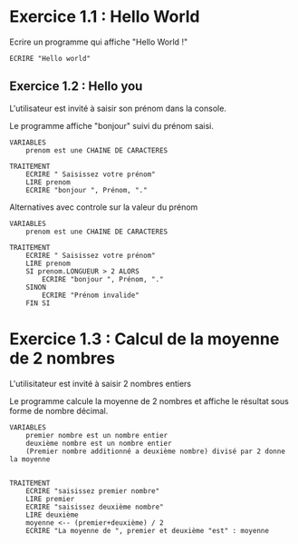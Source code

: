 # Exercice 1.1 : Hello World
Ecrire un programme qui affiche "Hello World !"


```
ECRIRE "Hello world"
```

## Exercice 1.2 : Hello you 
L'utilisateur est invité à saisir son prénom dans la console.

Le programme affiche "bonjour" suivi du prénom saisi.

```
VARIABLES 
    prenom est une CHAINE DE CARACTERES

TRAITEMENT  
    ECRIRE " Saisissez votre prénom"
    LIRE prenom
    ECRIRE "bonjour ", Prénom, "." 
```

Alternatives avec controle sur la valeur du prénom 


```
VARIABLES 
    prenom est une CHAINE DE CARACTERES

TRAITEMENT  
    ECRIRE " Saisissez votre prénom"
    LIRE prenom
    SI prenom.LONGUEUR > 2 ALORS
        ECRIRE "bonjour ", Prénom, "."
    SINON
        ECRIRE "Prénom invalide"
    FIN SI
 ```    

# Exercice 1.3 : Calcul de la moyenne de 2 nombres

L'utilisitateur est invité à saisir 2 nombres entiers

Le programme calcule la moyenne de 2 nombres et affiche le résultat sous forme de nombre décimal.


```
VARIABLES
    premier nombre est un nombre entier
    deuxième nombre est un nombre entier
    (Premier nombre additionné a deuxième nombre) divisé par 2 donne la moyenne


TRAITEMENT
    ECRIRE "saisissez premier nombre"
    LIRE premier
    ECRIRE "saisissez deuxième nombre"
    LIRE deuxième
    moyenne <-- (premier+deuxième) / 2
    ECRIRE "La moyenne de ", premier et deuxième "est" : moyenne
```